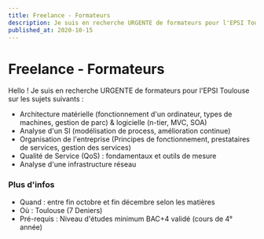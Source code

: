 ```yaml
---
title: Freelance - Formateurs
description: Je suis en recherche URGENTE de formateurs pour l'EPSI Toulouse
published_at: 2020-10-15
---
```


# Freelance - Formateurs

Hello ! Je suis en recherche URGENTE de formateurs pour l'EPSI Toulouse sur les sujets suivants :

 - Architecture matérielle (fonctionnement d'un ordinateur, types de machines, gestion de parc) & logicielle (n-tier, MVC, SOA)
 - Analyse d'un SI (modélisation de process, amélioration continue)
 - Organisation de l'entreprise (Principes de fonctionnement, prestataires de services, gestion des services)
 - Qualité de Service (QoS) : fondamentaux et outils de mesure
 - Analyse d'une infrastructure réseau

### Plus d'infos

- Quand : entre fin octobre et fin décembre selon les matières
- Où : Toulouse (7 Deniers)
- Pré-requis : Niveau d'études minimum BAC+4 validé (cours de 4° année)